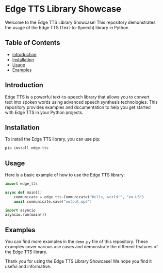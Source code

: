 # Edge TTS Library Showcase

Welcome to the Edge TTS Library Showcase! This repository demonstrates the usage of the Edge TTS (Text-to-Speech) library in Python.

## Table of Contents

- [Introduction](#introduction)
- [Installation](#installation)
- [Usage](#usage)
- [Examples](#examples)


## Introduction

Edge TTS is a powerful text-to-speech library that allows you to convert text into spoken words using advanced speech synthesis technologies. This repository provides examples and documentation to help you get started with Edge TTS in your Python projects.

## Installation

To install the Edge TTS library, you can use pip:

```bash
pip install edge-tts
```

## Usage

Here is a basic example of how to use the Edge TTS library:

```python
import edge_tts

async def main():
    communicate = edge_tts.Communicate("Hello, world!", "en-US")
    await communicate.save("output.mp3")

import asyncio
asyncio.run(main())
```

## Examples

You can find more examples in the `demo.py` file of this repository. These examples cover various use cases and demonstrate the different features of the Edge TTS library.


Thank you for using the Edge TTS Library Showcase! We hope you find it useful and informative.